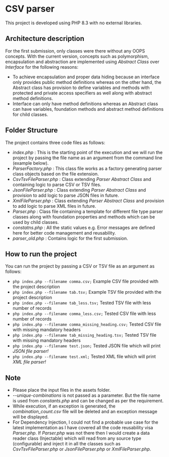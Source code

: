 # CSV parser

This project is developed using PHP 8.3 with no external libraries.

## Architecture description

For the first submission, only classes were there without any OOPS concepts. With the current version, concepts such as polymorphism, encapsulation and abstraction are implemented using *Abstract Class* over *Interface* for the following reasons:

- To achieve encapsulation and proper data hiding because an interface only provides public method definitions whereas on the other hand, the Abstract class has provision to define variables and methods with protected and private access specifiers as well along with abstract method definitions.
- Interface can only have method definitions whereas an Abstract class can have variables, foundation methods and abstract method definitions for child classes.

## Folder Structure

The project contains three code files as follows:

- *index.php* : This is the starting point of the execution and we will run the project by passing the file name as an argument from the command line (example below).
- *ParserFactory.php* : This class file works as a factory generating parser class objects based on the file extension.
- *CsvTsvFileParser.php* : Class extending *Parser Abstract Class* and containing logic to parse CSV or TSV files.
- *JsonFileParser.php* : Class extending *Parser Abstract Class* and provision to add logic to parse JSON files in future.
- *XmlFileParser.php* : Class extending *Parser Abstract Class* and provision to add logic to parse XML files in future.
- *Parser.php* : Class file containing a template for different file type parser classes along with foundation properties and methods which can be used by child classes.
- *constatns.php* : All the static values e.g. Error messages are defined here for better code management and reusability.
- *parser_old.php* : Contains logic for the first submission.

## How to run the project

You can run the project by passing a CSV or TSV file as an argument as follows:
- `php index.php --filename comma.csv;` Example CSV file provided with the project description
- `php index.php --filename tab.tsv;` Example TSV file provided with the project description
- `php index.php --filename tab_less.tsv;` Tested TSV file with less number of records
- `php index.php --filename comma_less.csv;` Tested CSV file with less number of records
- `php index.php --filename comma_missing_heading.csv;` Tested CSV file with missing mandatory headers
- `php index.php --filename tab_missing_heading.tsv;` Tested TSV file with missing mandatory headers
- `php index.php --filename test.json;` Tested JSON file which will print *JSON file parser!*
- `php index.php --filename test.xml;` Tested XML file which will print *XML file parser!*

## Note

- Please place the input files in the assets folder.
- *--unique-combinations* is not passed as a parameter. But the file name is used from *constants.php* and can be changed as per the requirement.
- While execution, if an exception is generated, the *combination_count.csv* file will be deleted and an exception message will be displayed.
- For Dependency Injection, I could not find a probable use case for the latest implementation as I have covered all the code reusability visa *Parser.php*. If *Parser.php* was not there then I would create a data reader class (Injectable) which will read from any source type (configurable) and inject it in all the classes such as *CsvTsvFileParser.php* or *JsonFileParser.php* or *XmlFileParser.php*.


